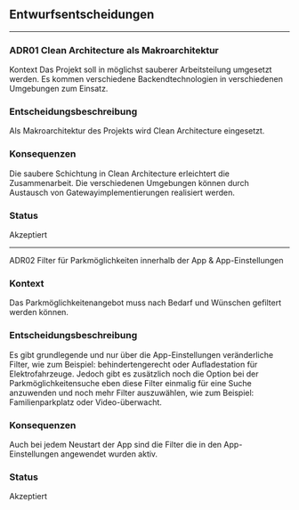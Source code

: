 ## Entwurfsentscheidungen 
----
### ADR01 Clean Architecture als Makroarchitektur
Kontext
Das Projekt soll in möglichst sauberer Arbeitsteilung umgesetzt werden. Es kommen verschiedene Backendtechnologien in verschiedenen Umgebungen zum Einsatz.

### Entscheidungsbeschreibung
Als Makroarchitektur des Projekts wird Clean Architecture eingesetzt.

### Konsequenzen
Die saubere Schichtung in Clean Architecture erleichtert die Zusammenarbeit. Die verschiedenen Umgebungen können durch Austausch von Gatewayimplementierungen realisiert werden.

### Status
Akzeptiert

----

ADR02 Filter für Parkmöglichkeiten innerhalb der App & App-Einstellungen
### Kontext
Das Parkmöglichkeitenangebot muss nach Bedarf und Wünschen gefiltert werden können.

### Entscheidungsbeschreibung
Es gibt grundlegende und nur über die App-Einstellungen veränderliche Filter, wie zum Beispiel: behindertengerecht oder Aufladestation für Elektrofahrzeuge.
Jedoch gibt es zusätzlich noch die Option bei der Parkmöglichkeitensuche eben diese Filter einmalig für eine Suche anzuwenden und noch mehr Filter auszuwählen, wie zum Beispiel: Familienparkplatz oder Video-überwacht.

### Konsequenzen
Auch bei jedem Neustart der App sind die Filter die in den App-Einstellungen angewendet wurden aktiv.

### Status
Akzeptiert
